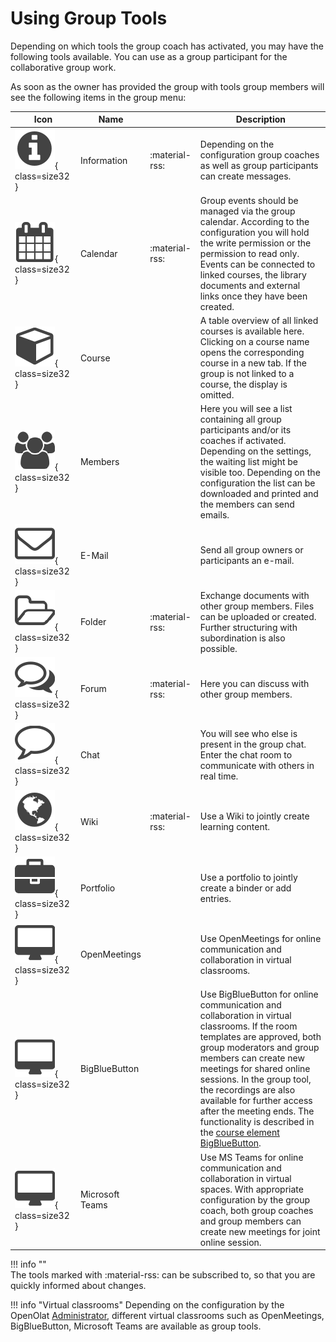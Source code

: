 # Using Group Tools

Depending on which tools the group coach has activated, you may have
the following tools available. You can use as a group participant for
the collaborative group work.

As soon as the owner has provided the group with tools group members will see
the following items in the group menu:

| Icon | Name |   | Description |
| ---- | ---- | - | ----------- |
| ![](assets/infomessage.png){ class=size32 } | Information | :material-rss: | Depending on the configuration group coaches as well as group participants can create messages. |
| ![](assets/calendar.png){ class=size32 } | Calendar | :material-rss: | Group events should be managed via the group calendar. According to the configuration you will hold the write permission or the permission to read only. Events can be connected to linked courses, the library documents and external links once they have been created. |  
| ![](assets/course.png){ class=size32 } | Course |  | A table overview of all linked courses is available here. Clicking on a course name opens the corresponding course in a new tab. If the group is not linked to a course, the display is omitted. |
| ![](assets/group.png){ class=size32 } | Members |  | Here you will see a list containing all group participants and/or its coaches if activated. Depending on the settings, the waiting list might be visible too. Depending on the configuration the list can be downloaded and printed and the members can send emails. |  
| ![](assets/contact.png){ class=size32 } | E-Mail |  | Send all group owners or participants an e-mail. |
| ![](assets/folder.png){ class=size32 } | Folder | :material-rss: | Exchange documents with other group members. Files can be uploaded or created. Further structuring with subordination is also possible.  |
| ![](assets/forum.png){ class=size32 } | Forum | :material-rss: | Here you can discuss with other group members.  
| ![](assets/chat_icon.png){ class=size32 } | Chat |  | You will see who else is present in the group chat. Enter the chat room to communicate with others in real time. |  
| ![](assets/wiki.png){ class=size32 } | Wiki | :material-rss: | Use a Wiki to jointly create learning content. |
| ![](assets/portfolio_434343_64.png){ class=size32 } | Portfolio |  | Use a portfolio to jointly create a binder or add entries.  |
| ![](assets/openmeetings.png){ class=size32 } | OpenMeetings |  | Use OpenMeetings for online communication and collaboration in virtual classrooms. |
| ![](assets/openmeetings.png){ class=size32 } | BigBlueButton |  | Use BigBlueButton for online communication and collaboration in virtual classrooms. If the room templates are approved, both group moderators and group members can create new meetings for shared online sessions. In the group tool, the recordings are also available for further access after the meeting ends. The functionality is described in the [course element BigBlueButton](../learningresources/Course_element_BigBlueButton.md). |  
| ![](assets/openmeetings.png){ class=size32 } | Microsoft Teams |  | Use MS Teams for online communication and collaboration in virtual spaces. With appropriate configuration by the group coach, both group coaches and group members can create new meetings for joint online session. |

  
!!! info ""  
	The tools marked with :material-rss: can be subscribed to, so that you are quickly informed about changes.

!!! info "Virtual classrooms"
	Depending on the configuration by the OpenOlat 
	[Administrator](../../manual_admin/administration/External_Tools_-_Administration.md), different
	virtual classrooms such as OpenMeetings, BigBlueButton,
	Microsoft Teams are available as group tools.

